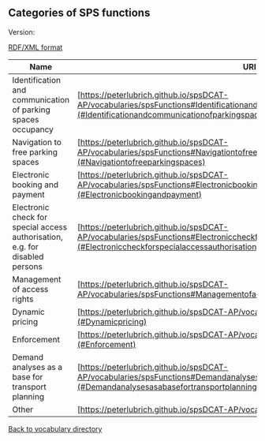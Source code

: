 ## Categories of SPS functions

Version:

[RDF/XML format](www.google.com)

Name | URI
---- | ---
<a name="Identificationandcommunicationofparkingspacesoccupancy"></a> Identification and communication of parking spaces occupancy  | [https://peterlubrich.github.io/spsDCAT-AP/vocabularies/spsFunctions#Identificationandcommunicationofparkingspacesoccupancy](#Identificationandcommunicationofparkingspacesoccupancy)
<a name="Navigationtofreeparkingspaces"></a> Navigation to free parking spaces | [https://peterlubrich.github.io/spsDCAT-AP/vocabularies/spsFunctions#Navigationtofreeparkingspaces](#Navigationtofreeparkingspaces)
<a name="Electronicbookingandpayment"></a> Electronic booking and payment | [https://peterlubrich.github.io/spsDCAT-AP/vocabularies/spsFunctions#Electronicbookingandpayment](#Electronicbookingandpayment)
<a name="Electroniccheckforspecialaccessauthorisation,e.g.fordisabledpersons"></a> Electronic check for special access authorisation, e.g. for disabled persons | [https://peterlubrich.github.io/spsDCAT-AP/vocabularies/spsFunctions#Electroniccheckforspecialaccessauthorisation](#Electroniccheckforspecialaccessauthorisation,e.g.fordisabledpersons)
<a name="Managementofaccessrights"></a> Management of access rights | [https://peterlubrich.github.io/spsDCAT-AP/vocabularies/spsFunctions#Managementofaccessrights](#Managementofaccessrights)
<a name="Dynamicpricing"></a> Dynamic pricing | [https://peterlubrich.github.io/spsDCAT-AP/vocabularies/spsFunctions#Dynamicpricing](#Dynamicpricing)
<a name="Enforcement"></a> Enforcement | [https://peterlubrich.github.io/spsDCAT-AP/vocabularies/spsFunctions#Enforcement](#Enforcement)
<a name="Demandanalysesasabasefortransportplanning"></a> Demand analyses as a base for transport planning | [https://peterlubrich.github.io/spsDCAT-AP/vocabularies/spsFunctions#Demandanalysesasabasefortransportplanning](#Demandanalysesasabasefortransportplanning)
<a name="Other"></a> Other | [https://peterlubrich.github.io/spsDCAT-AP/vocabularies/spsFunctions#Other](#Other)


[Back to vocabulary directory](https://peterlubrich.github.io/spsDCAT-AP/vocabularies/)
